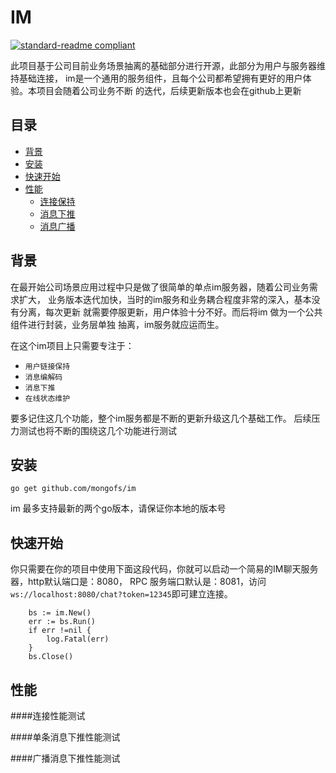 # IM 

[![standard-readme compliant](https://img.shields.io/badge/readme%20style-standard-brightgreen.svg?style=flat-square)](https://github.com/RichardLitt/standard-readme)


此项目基于公司目前业务场景抽离的基础部分进行开源，此部分为用户与服务器维持基础连接，
im是一个通用的服务组件，且每个公司都希望拥有更好的用户体验。本项目会随着公司业务不断
的迭代，后续更新版本也会在github上更新


## 目录
 - [背景](##背景)
 - [安装](##安装)
 - [快速开始](##快速开始)
 - [性能](##性能)
    - [连接保持](##连接保持)
    - [消息下推](##消息下推)
    - [消息广播](##消息广播)
 
 
## 背景
  在最开始公司场景应用过程中只是做了很简单的单点im服务器，随着公司业务需求扩大，
  业务版本迭代加快，当时的im服务和业务耦合程度非常的深入，基本没有分离，每次更新
  就需要停服更新，用户体验十分不好。而后将im 做为一个公共组件进行封装，业务层单独
  抽离，im服务就应运而生。
  
  在这个im项目上只需要专注于：
  - `用户链接保持`
  - `消息编解码`
  - `消息下推`
  - `在线状态维护`
  
  要多记住这几个功能，整个im服务都是不断的更新升级这几个基础工作。
  后续压力测试也将不断的围绕这几个功能进行测试
## 安装
  `go get github.com/mongofs/im`
  
   im 最多支持最新的两个go版本，请保证你本地的版本号
   
   
## 快速开始
你只需要在你的项目中使用下面这段代码，你就可以启动一个简易的IM聊天服务器，http默认端口是：8080，
RPC 服务端口默认是：8081，访问`ws://localhost:8080/chat?token=12345`即可建立连接。
```
    bs := im.New()
	err := bs.Run()
	if err !=nil {
		log.Fatal(err)
	}
	bs.Close()
```
## 性能

####连接性能测试


####单条消息下推性能测试


####广播消息下推性能测试